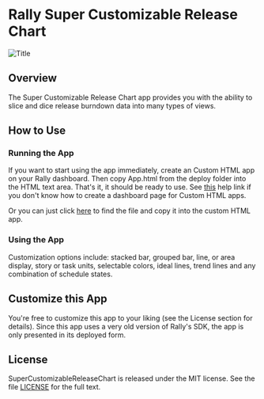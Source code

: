 Rally Super Customizable Release Chart
======================

![Title](https://raw.github.com/RallyApps/SuperCustomizableReleaseChart/master/screenshots/title-screenshot.png)

## Overview

The Super Customizable Release Chart app provides you with the ability to slice and dice release burndown data into many types of views. 

## How to Use

### Running the App

If you want to start using the app immediately, create an Custom HTML app on your Rally dashboard. Then copy App.html from the deploy folder into the HTML text area. That's it, it should be ready to use. See [this](http://www.rallydev.com/help/use_apps#create) help link if you don't know how to create a dashboard page for Custom HTML apps.

Or you can just click [here](https://raw.github.com/RallyApps/SuperCustomizableReleaseChart/master/deploy/App.html) to find the file and copy it into the custom HTML app.

### Using the App

Customization options include: stacked bar, grouped bar, line, or area display, story or task units, selectable colors, ideal lines, trend lines and any combination of schedule states.

## Customize this App

You're free to customize this app to your liking (see the License section for details). Since this app uses a very old version of Rally's SDK, the app is only presented in its deployed form.

## License

SuperCustomizableReleaseChart is released under the MIT license.  See the file [LICENSE](https://raw.github.com/RallyApps/SuperCustomizableReleaseChart/master/LICENSE) for the full text.
